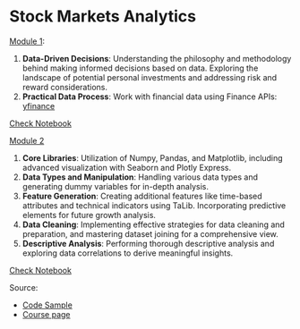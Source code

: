 # Stock Markets Analytics

[Module 1](https://github.com/DataTalksClub/stock-markets-analytics-zoomcamp/blob/main/01-intro-and-data-sources/Module01_Colab_Introduction_and_Data_Sources.ipynb):
1. **Data-Driven Decisions**: Understanding the philosophy and methodology behind making informed decisions based on data. Exploring the landscape of potential personal investments and addressing risk and reward considerations.
2. **Practical Data Process**: Work with financial data using Finance APIs: [yfinance](https://pypi.org/project/yfinance/)

[Check Notebook](https://github.com/GawainGan/Stock-Markets-Analytics/blob/main/Code/Moudle_1_Retrieving_Financial_Market_Data_with_yfinance.ipynb)

[Module 2](https://github.com/DataTalksClub/stock-markets-analytics-zoomcamp/blob/main/02-dataframe-analysis/Module2_Colab_Working_with_the_data.ipynb)
1. **Core Libraries**: Utilization of Numpy, Pandas, and Matplotlib, including advanced visualization with Seaborn and Plotly Express.
2. **Data Types and Manipulation**: Handling various data types and generating dummy variables for in-depth analysis.
3. **Feature Generation**: Creating additional features like time-based attributes and technical indicators using TaLib. Incorporating predictive elements for future growth analysis.
4. **Data Cleaning**: Implementing effective strategies for data cleaning and preparation, and mastering dataset joining for a comprehensive view.
5. **Descriptive Analysis**: Performing thorough descriptive analysis and exploring data correlations to derive meaningful insights.

[Check Notebook](https://github.com/GawainGan/Stock-Markets-Analytics/blob/main/Code/Module_2_Web_Scraping_and_IPO_Data_Analysis_Strategies_for_Optimal_Growth_and_Profitability.ipynb)

Source:
- [Code Sample](https://github.com/DataTalksClub/stock-markets-analytics-zoomcamp/tree/main)
- [Course page](https://courses.datatalks.club/sma-zoomcamp-2024/)
